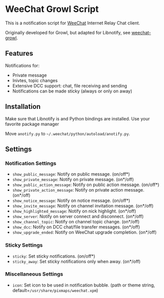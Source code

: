 # WeeChat Growl Script

This is a notification script for [WeeChat](http://weechat.org) Internet Relay Chat client.

Originally developed for Growl, but adapted for Libnotify, see [weechat-growl](https://github.com/sorin-ionescu/weechat-growl).

## Features

Notifications for:

- Private message
- Inivtes, topic changes
- Extensive DCC support: chat, file receiving and sending
- Notifications can be made sticky (always or only on away)

## Installation

Make sure that Libnotify is and Python bindings are installed. Use your favorite package manager

Move `anotify.py` to `~/.weechat/python/autoload/anotify.py`.

## Settings

### Notification Settings

- `show_public_message`: Notify on public message. (on/off*)
- `show_private_message`: Notify on private message. (on*/off)
- `show_public_action_message`: Notify on public action message. (on/off*)
- `show_private_action_message`: Notify on private action message. (on*/off)
- `show_notice_message`: Notify on notice message. (on/off*)
- `show_invite_message`: Notify on channel invitation message. (on*/off)
- `show_highlighted_message`: Notify on nick highlight. (on*/off)
- `show_server`: Notify on server connect and disconnect. (on*/off)
- `show_channel_topic`: Notify on channel topic change. (on*/off)
- `show_dcc`: Notify on DCC chat/file transfer messages. (on*/off)
- `show_upgrade_ended`: Notify on WeeChat upgrade completion. (on*/off)

### Sticky Settings

- `sticky`: Set sticky notifications. (on/off*)
- `sticky_away`: Set sticky notifications only when away. (on*/off)

### Miscellaneous Settings

- `icon`: Set icon to be used in notification bubble. (path or theme string, default=`/usr/share/pixmaps/weechat.xpm`)
